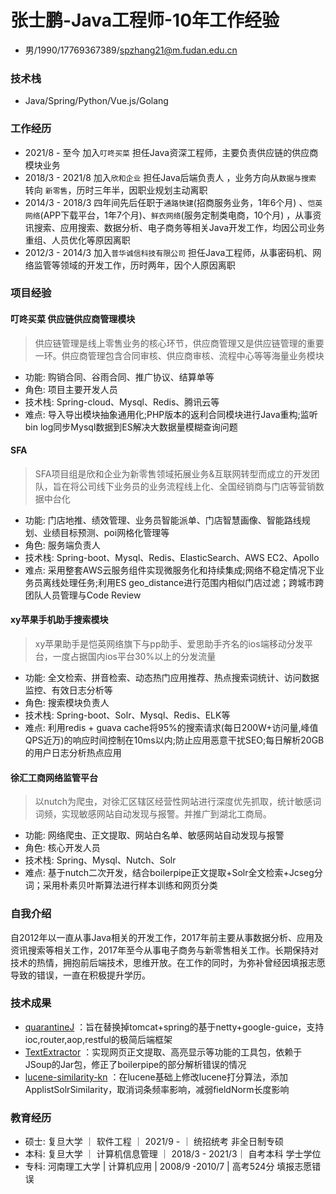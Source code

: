 
# 张士鹏-Java工程师-10年工作经验

 - 男/1990/17769367389/spzhang21@m.fudan.edu.cn
 
### 技术栈
 - Java/Spring/Python/Vue.js/Golang

### 工作经历

- 2021/8 - 至今      加入`叮咚买菜` 担任Java资深工程师，主要负责供应链的供应商模块业务
- 2018/3 - 2021/8   加入`欣和企业` 担任Java后端负责人 ，业务方向从`数据与搜索` 转向 `新零售`，历时三年半，因职业规划主动离职
- 2014/3 - 2018/3  四年间先后任职于`通路快建`(招商服务业务，1年6个月) 、`恺英网络`(APP下载平台，1年7个月)、`鲜衣网络`(服务定制类电商，10个月) ，从事资讯搜索、应用搜索、数据分析、电子商务等相关Java开发工作，均因公司业务重组、人员优化等原因离职
- 2012/3 - 2014/3  加入`普华诚信科技有限公司` 担任Java工程师，从事密码机、网络监管等领域的开发工作，历时两年，因个人原因离职

### 项目经验

#### 叮咚买菜 供应链供应商管理模块
>  供应链管理是线上零售业务的核心环节，供应商管理又是供应链管理的重要一环。供应商管理包含合同审核、供应商审核、流程中心等等海量业务模块
 
 - 功能: 购销合同、谷雨合同、推广协议、结算单等
 - 角色: 项目主要开发人员
 - 技术栈: Spring-cloud、Mysql、Redis、腾讯云等
 - 难点: 导入导出模块抽象通用化;PHP版本的返利合同模块进行Java重构;监听bin log同步Mysql数据到ES解决大数据量模糊查询问题

#### SFA
>  SFA项目组是欣和企业为新零售领域拓展业务&互联网转型而成立的开发团队，旨在将公司线下业务员的业务流程线上化、全国经销商与门店等营销数据中台化
 
 - 功能: 门店地推、绩效管理、业务员智能派单、门店智慧画像、智能路线规划、业绩目标预测、poi网格化管理等
 - 角色: 服务端负责人
 - 技术栈: Spring-boot、Mysql、Redis、ElasticSearch、AWS EC2、Apollo
 - 难点: 采用整套AWS云服务组件实现微服务化和持续集成;网络不稳定情况下业务员离线处理任务;利用ES geo_distance进行范围内相似门店过滤；跨城市跨团队人员管理与Code Review
 
#### xy苹果手机助手搜索模块
>  xy苹果助手是恺英网络旗下与pp助手、爱思助手齐名的ios端移动分发平台，一度占据国内ios平台30%以上的分发流量
 
 - 功能: 全文检索、拼音检索、动态热门应用推荐、热点搜索词统计、访问数据监控、有效日志分析等
 - 角色: 搜索模块负责人
 - 技术栈: Spring-boot、Solr、Mysql、Redis、ELK等
 - 难点: 利用redis + guava cache将95%的搜索请求(每日200W+访问量,峰值QPS近万)的响应时间控制在10ms以内;防止应用恶意干扰SEO;每日解析20GB的用户日志分析热点应用

 
 #### 徐汇工商网络监管平台
 >  以nutch为爬虫，对徐汇区辖区经营性网站进行深度优先抓取，统计敏感词词频，实现敏感网站自动发现与报警。并推广到湖北工商局。
  
  - 功能: 网络爬虫、正文提取、网站白名单、敏感网站自动发现与报警
  - 角色: 核心开发人员
  - 技术栈: Spring、Mysql、Nutch、Solr
  - 难点: 基于nutch二次开发，结合boilerpipe正文提取+Solr全文检索+Jcseg分词；采用朴素贝叶斯算法进行样本训练和网页分类

### 自我介绍
自2012年以一直从事Java相关的开发工作，2017年前主要从事数据分析、应用及资讯搜索等相关工作，2017年至今从事电子商务与新零售相关工作。长期保持对技术的热情，拥抱前后端技术，思维开放。在工作的同时，为弥补曾经因填报志愿导致的错误，一直在积极提升学历。

### 技术成果

- [quarantineJ](https://github.com/rongjoker/quarantineJ) ：旨在替换掉tomcat+spring的基于netty+google-guice，支持ioc,router,aop,restful的极简后端框架 
- [TextExtractor](https://github.com/rongjoker/TextExtractor) ：实现网页正文提取、高亮显示等功能的工具包，依赖于JSoup的Jar包，修正了boilerpipe的部分解析错误的情况
- [lucene-similarity-kn](https://github.com/rongjoker/lucene-similarity-kn) ：在lucene基础上修改lucene打分算法，添加ApplistSolrSimilarity，取消词条频率影响，减弱fieldNorm长度影响 

### 教育经历

 - 硕士: 复旦大学 ｜ 软件工程 ｜ 2021/9 - ｜ 统招统考 非全日制专硕
 - 本科: 复旦大学 ｜ 计算机信息管理 ｜ 2018/3 - 2021/3｜ 自考本科  学士学位
 - 专科: 河南理工大学 | 计算机应用 | 2008/9 -2010/7 | 高考524分  填报志愿错误






